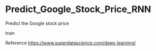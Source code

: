 # Predict_Google_Stock_Price_RNN

Predict the Google stock price

train


Reference
https://www.superdatascience.com/deep-learning/
